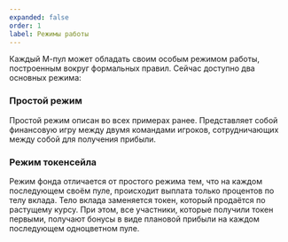 ```yaml
---
expanded: false
order: 1
label: Режимы работы
---
```

Каждый М-пул может обладать своим особым режимом работы, построенным вокруг формальных правил. Сейчас доступно два основных режима: 

### Простой режим
Простой режим описан во всех примерах ранее. Представляет собой финансовую игру между двумя командами игроков, сотрудничающих между собой для получения прибыли. 

### Режим токенсейла
Режим фонда отличается от простого режима тем, что на каждом последующем своём пуле, происходит выплата только процентов по телу вклада. Тело вклада заменяется токен, который продаётся по растущему курсу. При этом, все участники, которые получили токен первыми, получают бонусы в виде плановой прибыли на каждом последующем одноцветном пуле. 
